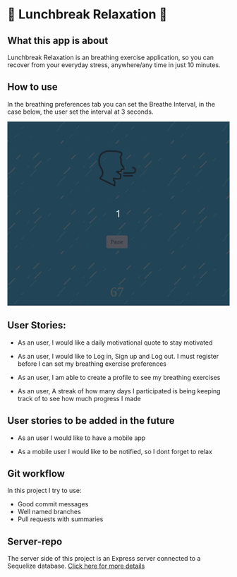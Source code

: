 # :hibiscus: Lunchbreak Relaxation :hibiscus:


## What this app is about

Lunchbreak Relaxation is an breathing exercise application, so you can recover from your everyday stress, anywhere/any time in just 10 minutes. 

## How to use

In the breathing preferences tab you can set the Breathe Interval, in the case below, the user set the interval at 3 seconds.

![](3seconds.gif)

## User Stories:

- As an user, I would like a daily motivational quote to stay motivated

- As an user, I would like to Log in, Sign up and Log out. I must register before I can set my breathing exercise preferences

- As an user, I am able to create a profile to see my breathing exercises 

- As an user, A streak of how many days I participated is being keeping track of to see how much progress I made

## User stories to be added in the future

- As an user I would like to have a mobile app

- As a mobile user I would like to be notified, so I dont forget to relax


## Git workflow

In this project I try to use:

- Good commit messages
- Well named branches
- Pull requests with summaries

## Server-repo

The server side of this project is an Express server connected to a Sequelize database. [Click here for more details](https://github.com/WanderSmits/relaxation_server)
